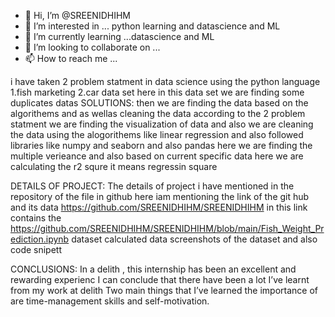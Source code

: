 - 👋 Hi, I’m @SREENIDHIHM
- 👀 I’m interested in ... python learning and datascience and ML
- 🌱 I’m currently learning ...datascience and ML
- 💞️ I’m looking to collaborate on ...
- 📫 How to reach me ...

<!---
SREENIDHIHM/SREENIDHIHM is a ✨ special ✨ repository because its `README.md` (this file) appears on your GitHub profile.
You can click the Preview link to take a look at your changes.
--->
i have taken 2 problem statment in data science using the python language
1.fish marketing
2.car data set
here in this data set we are finding some duplicates datas
SOLUTIONS:
then  we are finding the data based on the algorithems and as wellas cleaning the data
according to the 2 problem statment we are finding the visualization of data 
and also we are cleaning the data using the alogorithems like linear regression and also followed libraries like numpy and seaborn and also pandas
here we are finding the multiple verieance and  also based on current specific data
here we are calculating the r2 squre it means regressin square

DETAILS OF PROJECT:
The details of project i have mentioned in the repository of the file in github
here iam mentioning the link of the git hub and its data
https://github.com/SREENIDHIHM/SREENIDHIHM
in this link contains the 
https://github.com/SREENIDHIHM/SREENIDHIHM/blob/main/Fish_Weight_Prediction.ipynb
dataset
calculated data
screenshots of the dataset 
and also code snipett

CONCLUSIONS:
In a delith , this internship has been an excellent and rewarding experienc  I can conclude that there
have been a lot I’ve learnt from my work at delith
 Two main things that I’ve learned the importance of are time-management skills and self-motivation.
